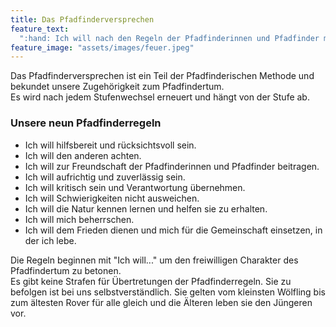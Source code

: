 ```yaml
---
title: Das Pfadfinderversprechen
feature_text:
  ":hand: Ich will nach den Regeln der Pfadfinderinnen und Pfadfinder mit euch leben. :hand:"
feature_image: "assets/images/feuer.jpeg"
---
```


Das Pfadfinderversprechen ist ein Teil der Pfadfinderischen Methode und bekundet unsere Zugehörigkeit zum Pfadfindertum.  
Es wird nach jedem Stufenwechsel erneuert und hängt von der Stufe ab.

### Unsere neun Pfadfinderregeln

- Ich will hilfsbereit und rücksichtsvoll sein.
- Ich will den anderen achten.
- Ich will zur Freundschaft der Pfadfinderinnen und Pfadfinder beitragen.
- Ich will aufrichtig und zuverlässig sein.
- Ich will kritisch sein und Verantwortung übernehmen.
- Ich will Schwierigkeiten nicht ausweichen.
- Ich will die Natur kennen lernen und helfen sie zu erhalten.
- Ich will mich beherrschen.
- Ich will dem Frieden dienen und mich für die Gemeinschaft einsetzen, in der ich lebe.

Die Regeln beginnen mit "Ich will..." um den freiwilligen Charakter des Pfadfindertum zu betonen.  
Es gibt keine Strafen für Übertretungen der Pfadfinderregeln. Sie zu befolgen ist bei uns selbstverständlich. Sie gelten vom kleinsten Wölfling bis zum ältesten Rover für alle gleich und die Älteren leben sie den Jüngeren vor.
